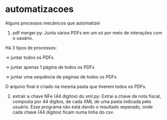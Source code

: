 # automatizacoes
Alguns processos mecânicos que automatizei

1) pdf merger.py:
Junta vários PDFs em um só por meio de interações com o usuário.

Há 3 tipos de processos:

-> juntar todos os PDFs

-> juntar apenas 1 página de todos os PDFs

-> juntar uma sequência de páginas de todos os PDFs

O arquivo final é criado na mesma pasta que tiverem todos os PDFs.


2) extrair a chave NFe (44 dígitos) do xml.py:
Extrai a chave da nota fiscal, composta por 44 dígitos, de cada XML de uma pasta indicada pelo usuário.
Esse programa não está dando o resultado esperado, onde cada chave (44 dígitos) ficam numa linha do csv.
